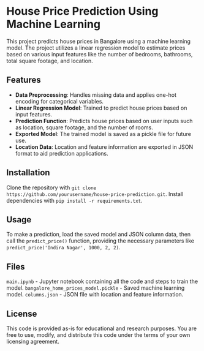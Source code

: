 # House Price Prediction Using Machine Learning

This project predicts house prices in Bangalore using a machine learning model. The project utilizes a linear regression model to estimate prices based on various input features like the number of bedrooms, bathrooms, total square footage, and location.

## Features

- **Data Preprocessing**: Handles missing data and applies one-hot encoding for categorical variables.
- **Linear Regression Model**: Trained to predict house prices based on input features.
- **Prediction Function**: Predicts house prices based on user inputs such as location, square footage, and the number of rooms.
- **Exported Model**: The trained model is saved as a pickle file for future use.
- **Location Data**: Location and feature information are exported in JSON format to aid prediction applications.


## Installation
Clone the repository with `git clone https://github.com/yourusername/house-price-prediction.git`. Install dependencies with `pip install -r requirements.txt`.

## Usage 
To make a prediction, load the saved model and JSON column data, then call the `predict_price()` function, providing the necessary parameters like `predict_price('Indira Nagar', 1000, 2, 2)`.

## Files 
`main.ipynb` - Jupyter notebook containing all the code and steps to train the model. `bangalore_home_prices_model.pickle` - Saved machine learning model. `columns.json` - JSON file with location and feature information.

## License
This code is provided as-is for educational and research purposes. You are free to use, modify, and distribute this code under the terms of your own licensing agreement.

